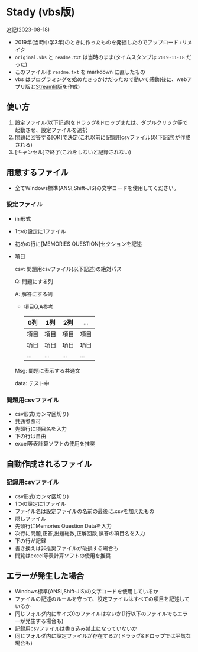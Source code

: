 # Stady (vbs版)

追記(2023-08-18)

* 2019年(当時中学3年)のときに作ったものを発掘したのでアップロード+リメイク
* `original.vbs` と `readme.txt` は当時のまま(タイムスタンプは `2019-11-18` だった)
* このファイルは `readme.txt` を markdown に直したもの
* vbs はプログラミングを始めたきっかけだったので動いて感動(後に、webアプリ版と[Streamlit版](https://github.com/N-ha-1050/stady-streamlit)を作成)

## 使い方

1. 設定ファイル(以下記述)をドラッグ&ドロップまたは、ダブルクリック等で起動させ、設定ファイルを選択
2. 問題に回答する[OK]で決定(これ以前に記録用csvファイル(以下記述)が作成される)
3. [キャンセル]で終了(これをしないと記録されない)

## 用意するファイル

* 全てWindows標準(ANSI,Shift-JIS)の文字コードを使用してください。

### 設定ファイル

* ini形式
* 1つの設定に1ファイル
* 初めの行に[MEMORIES QUESTION]セクションを記述
* 項目
  
  csv: 問題用csvファイル(以下記述)の絶対パス
  
  Q: 問題にする列
  
  A: 解答にする列
  
  * 項目Q,A参考

    |0列|1列|2列|...|
    |---|---|---|---|
    |項目|項目|項目|項目|
    |項目|項目|項目|項目|
    |...|...|...|...|
  
  Msg: 問題に表示する共通文
  
  data: テスト中

### 問題用csvファイル

* csv形式(カンマ区切り)
* 共通参照可
* 先頭行に項目名を入力
* 下の行は自由
* excel等表計算ソフトの使用を推奨

## 自動作成されるファイル

### 記録用csvファイル

* csv形式(カンマ区切り)
* 1つの設定に1ファイル
* ファイル名は設定ファイルの名前の最後に.csvを加えたもの
* 隠しファイル
* 先頭行にMemories Question Dataを入力
* 次行に問題,正答,出題総数,正解回数,誤答の項目名を入力
* 下の行が記録
* 書き換えは非推奨ファイルが破損する場合も
* 閲覧はexcel等表計算ソフトの使用を推奨

## エラーが発生した場合

* Windows標準(ANSI,Shift-JIS)の文字コードを使用しているか
* ファイルの記述のルールを守って、設定ファイルはすべての項目を記述しているか
* 同じフォルダ内にサイズ0のファイルはないか(1行以下のファイルでもエラーが発生する場合も)
* 記録用csvファイルは書き込み禁止になっていないか
* 同じフォルダ内に設定ファイルが存在するか(ドラッグ&ドロップでは平気な場合も)
